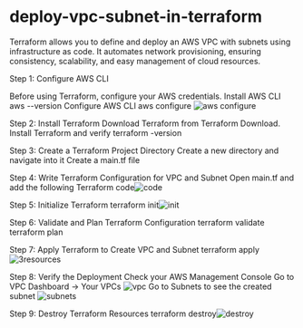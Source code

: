 # deploy-vpc-subnet-in-terraform

Terraform allows you to define and deploy an AWS VPC with subnets using infrastructure as code. 
It automates network provisioning, ensuring consistency, scalability, and easy management of cloud resources.

Step 1: Configure AWS CLI

Before using Terraform, configure your AWS credentials.
Install AWS CLI
    aws --version
Configure AWS CLI
    aws configure
    ![aws configure](https://github.com/user-attachments/assets/da925e75-0934-4539-9df5-2c3a1ef2e8d3)

Step 2: Install Terraform
Download Terraform from Terraform Download.
Install Terraform and verify
    terraform -version

Step 3: Create a Terraform Project Directory
Create a new directory and navigate into it
Create a main.tf file

Step 4: Write Terraform Configuration for VPC and Subnet
Open main.tf and add the following Terraform code![code](https://github.com/user-attachments/assets/6d7539f2-adcd-406c-9944-f1c25e5005ee)

Step 5: Initialize Terraform
    terraform init![init](https://github.com/user-attachments/assets/7191b99a-6de2-4d15-8772-baff78d9b531)

Step 6: Validate and Plan Terraform Configuration
    terraform validate
    terraform plan

Step 7: Apply Terraform to Create VPC and Subnet
    terraform apply![3resources](https://github.com/user-attachments/assets/1fc7ad3b-ded4-43e5-8a1c-c8925dc6da70)

Step 8: Verify the Deployment
Check your AWS Management Console
Go to VPC Dashboard → Your VPCs
![vpc](https://github.com/user-attachments/assets/07c56c5b-e013-480a-a279-497976fb7fc4)
Go to Subnets to see the created subnet
![subnets](https://github.com/user-attachments/assets/8dac5693-5382-410a-9e0a-5f41f343b54c)

Step 9: Destroy Terraform Resources
    terraform destroy![destroy](https://github.com/user-attachments/assets/34f51cb7-d65e-4834-b6cb-505db945a133)

